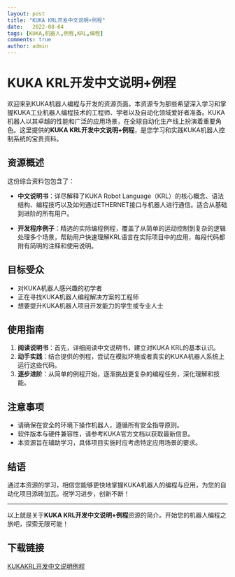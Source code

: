 ```yaml
---
layout: post
title: "KUKA KRL开发中文说明+例程"
date:   2022-08-04
tags: [KUKA,机器人,例程,KRL,编程]
comments: true
author: admin
---
```

# KUKA KRL开发中文说明+例程

欢迎来到KUKA机器人编程与开发的资源页面。本资源专为那些希望深入学习和掌握KUKA工业机器人编程技术的工程师、学者以及自动化领域爱好者准备。KUKA机器人以其卓越的性能和广泛的应用场景，在全球自动化生产线上扮演着重要角色。这里提供的**KUKA KRL开发中文说明+例程**，是您学习和实践KUKA机器人控制系统的宝贵资料。

## 资源概述

这份综合资料包包含了：

- **中文说明书**：详尽解释了KUKA Robot Language（KRL）的核心概念、语法结构、编程技巧以及如何通过ETHERNET接口与机器人进行通信。适合从基础到进阶的所有用户。
  
- **开发程序例子**：精选的实际编程例程，覆盖了从简单的运动控制到复杂的逻辑处理多个场景，帮助用户快速理解KRL语言在实际项目中的应用，每段代码都附有简明的注释和使用说明。

## 目标受众

- 对KUKA机器人感兴趣的初学者
- 正在寻找KUKA机器人编程解决方案的工程师
- 想要提升KUKA机器人项目开发能力的学生或专业人士

## 使用指南

1. **阅读说明书**：首先，详细阅读中文说明书，建立对KUKA KRL的基本认识。
2. **动手实践**：结合提供的例程，尝试在模拟环境或者真实的KUKA机器人系统上运行这些代码。
3. **逐步进阶**：从简单的例程开始，逐渐挑战更复杂的编程任务，深化理解和技能。

## 注意事项

- 请确保在安全的环境下操作机器人，遵循所有安全指导原则。
- 软件版本与硬件兼容性，请参考KUKA官方文档以获取最新信息。
- 本资源旨在辅助学习，具体项目实施时应考虑特定应用场景的要求。

## 结语

通过本资源的学习，相信您能够更快地掌握KUKA机器人的编程与应用，为您的自动化项目添砖加瓦。祝学习进步，创新不断！

---

以上就是关于**KUKA KRL开发中文说明+例程**资源的简介。开始您的机器人编程之旅吧，探索无限可能！

## 下载链接

[KUKAKRL开发中文说明例程](https://pan.quark.cn/s/ac175ffffe0a)